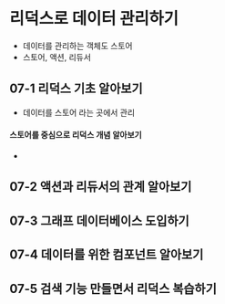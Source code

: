 # 리덕스로 데이터 관리하기

* 데이터를 관리하는 객체도 스토어
* 스토어, 액션, 리듀서

## 07-1  리덕스 기초 알아보기

* 데이터를 스토어 라는 곳에서 관리

#### 스토어를 중심으로 리덕스 개념 알아보기

* 

## 07-2 액션과 리듀서의 관계 알아보기

## 07-3 그래프 데이터베이스 도입하기

## 07-4 데이터를 위한 컴포넌트 알아보기

## 07-5 검색 기능 만들면서 리덕스 복습하기

